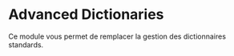 Advanced Dictionaries
========================
Ce module vous permet de remplacer la gestion des dictionnaires standards.

